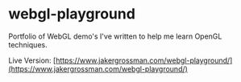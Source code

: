 # webgl-playground
Portfolio of WebGL demo's I've written to help me learn OpenGL techniques.

Live Version: [https://www.jakergrossman.com/webgl-playground/](https://www.jakergrossman.com/webgl-playground/)
